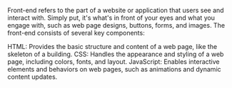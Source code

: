 Front-end refers to the part of a website or application that users see and interact with. Simply put, it's what's in front of your eyes and what you engage with, such as web page designs, buttons, forms, and images.
The front-end consists of several key components:

HTML: Provides the basic structure and content of a web page, like the skeleton of a building.
CSS: Handles the appearance and styling of a web page, including colors, fonts, and layout.
JavaScript: Enables interactive elements and behaviors on web pages, such as animations and dynamic content updates.
